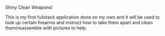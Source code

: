 Shiny Clean Weapons!

This is my first fullstack application done on my own and it will be used to look up certain firearms and instruct how to take them apart and clean them/reassemble with pictures to help.